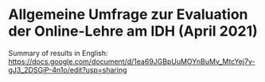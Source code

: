 # Allgemeine Umfrage zur Evaluation der Online-Lehre am IDH (April 2021)  

Summary of results in English: https://docs.google.com/document/d/1ea69JGBpUuMOYnBuMv_MtcYej7v-gJ3_2DSGiP-4n1o/edit?usp=sharing  
